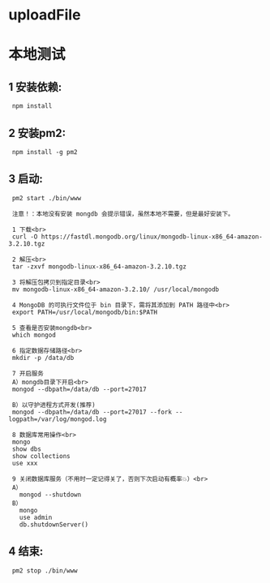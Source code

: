 # uploadFile

# 本地测试
  ## 1 安装依赖:
     npm install
     
  ## 2 安装pm2:
     npm install -g pm2
     
  ## 3 启动:
     pm2 start ./bin/www
     
     注意！：本地没有安装 mongdb 会提示错误，虽然本地不需要，但是最好安装下。
     
     1 下载<br>
     curl -O https://fastdl.mongodb.org/linux/mongodb-linux-x86_64-amazon-3.2.10.tgz

     2 解压<br>
     tar -zxvf mongodb-linux-x86_64-amazon-3.2.10.tgz

     3 将解压包拷贝到指定目录<br>
     mv mongodb-linux-x86_64-amazon-3.2.10/ /usr/local/mongodb

     4 MongoDB 的可执行文件位于 bin 目录下，需将其添加到 PATH 路径中<br>
     export PATH=/usr/local/mongodb/bin:$PATH

     5 查看是否安装mongdb<br>
     which mongod

     6 指定数据存储路径<br>
     mkdir -p /data/db

     7 开启服务
     A）mongdb目录下开启<br>
     mongod --dbpath=/data/db --port=27017
     
     B）以守护进程方式开发(推荐)
     mongod --dbpath=/data/db --port=27017 --fork --logpath=/var/log/mongod.log

     8 数据库常用操作<br>
     mongo
     show dbs
     show collections
     use xxx

     9 关闭数据库服务（不用时一定记得关了，否则下次启动有概率💥）<br>
     A）
       mongod --shutdown
     B）
       mongo
       use admin
       db.shutdownServer()
     
  ## 4 结束:
     pm2 stop ./bin/www
